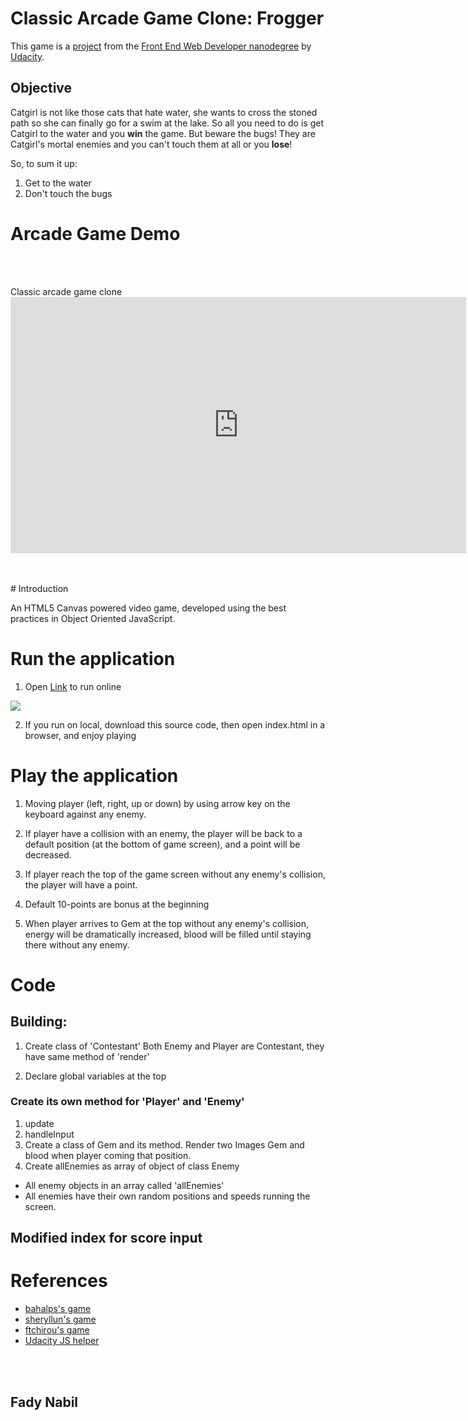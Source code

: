 # Classic Arcade Game Clone: Frogger

This game is a [project](https://github.com/udacity/frontend-nanodegree-arcade-game) from the [Front End Web Developer nanodegree](https://udacity.com/course/front-end-web-developer-nanodegree--nd001/) by [Udacity](https://udacity.com).

## Objective
Catgirl is not like those cats that hate water, she wants to cross the stoned path so she can finally go for a swim at the lake. So all you need to do is
get Catgirl to the water and you **win** the game.
But beware the bugs! They are Catgirl's mortal enemies and you can't touch them at all or you **lose**!

So, to sum it up:
1. Get to the water
2. Don't touch the bugs

<h1>Arcade Game Demo</h1>
<br><br>
<p>Classic arcade game clone <iframe width="729" height="410" src="https://www.youtube.com/embed/kaifTslArtY" frameborder="0" allow="accelerometer; autoplay; encrypted-media; gyroscope; picture-in-picture" allowfullscreen></iframe></p>
<br><br>
# Introduction

An HTML5 Canvas powered video game, developed using the best practices in Object Oriented JavaScript. 

# Run the application

1. Open [Link](https://nglthu.github.io/Classic-Arcade-Game-Clone/)  to run online

<img src="/images/gif/play.gif">

2. If you run on local, download this source code, then open index.html in a browser, and enjoy playing

# Play the application

1. Moving player (left, right, up or down) by using arrow key on the keyboard against any enemy.

2. If player have a collision with an enemy, the player will be back to a default position (at the bottom of game screen), and a point will be decreased.

3. If player reach the top of the game screen without any enemy's collision, the player will have a point. 

4. Default 10-points are bonus at the beginning

5. When player arrives to Gem at the top without any enemy's collision, energy will be dramatically increased, blood will be filled until staying there without any enemy.


# Code
## Building: 
1. Create class of 'Contestant'
Both Enemy and Player are Contestant, they have same method of 'render'

2. Declare global variables at the top

### Create its own method for 'Player' and 'Enemy'

1. update
2. handleInput
3. Create a class of Gem and its method. 
Render two Images Gem and blood when player coming that position.  
4. Create allEnemies as array of object of class Enemy

+ All enemy objects in an array called 'allEnemies'
+ All enemies have their own random positions and speeds running the screen. 

## Modified index for score input
<h1>References</h1>
<ul>
	<li><a href="https://github.com/bahalps/frontend-nanodegree-arcade-game">bahalps's game</li>
	<li><a href="https://github.com/sheryllun/Project3-BugAvoider">sheryllun's game</li>
	<li><a href="https://github.com/ftchirou/frontend-nanodegree-arcade-game">ftchirou's game</li>
	<li><a href="https://github.com/udacity/frontend-nanodegree-arcade-game">Udacity JS helper</a></li>
</ul>
<br><br>
<h2>Fady Nabil</h2>
